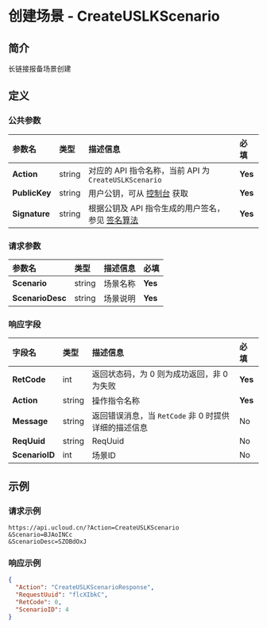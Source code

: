 # 创建场景 - CreateUSLKScenario

## 简介

长链接报备场景创建









## 定义

### 公共参数

| 参数名 | 类型 | 描述信息 | 必填 |
|:---|:---|:---|:---|
| **Action**     | string  | 对应的 API 指令名称，当前 API 为 `CreateUSLKScenario`                        | **Yes** |
| **PublicKey**  | string  | 用户公钥，可从 [控制台](https://console.ucloud.cn/uapi/apikey) 获取                                             | **Yes** |
| **Signature**  | string  | 根据公钥及 API 指令生成的用户签名，参见 [签名算法](api/summary/signature.md)  | **Yes** |

### 请求参数

| 参数名 | 类型 | 描述信息 | 必填 |
|:---|:---|:---|:---|
| **Scenario** | string | 场景名称 |**Yes**|
| **ScenarioDesc** | string | 场景说明 |**Yes**|

### 响应字段

| 字段名 | 类型 | 描述信息 | 必填 |
|:---|:---|:---|:---|
| **RetCode** | int | 返回状态码，为 0 则为成功返回，非 0 为失败 |**Yes**|
| **Action** | string | 操作指令名称 |**Yes**|
| **Message** | string | 返回错误消息，当 `RetCode` 非 0 时提供详细的描述信息 |No|
| **ReqUuid** | string | ReqUuid |No|
| **ScenarioID** | int | 场景ID |No|




## 示例

### 请求示例
    
```
https://api.ucloud.cn/?Action=CreateUSLKScenario
&Scenario=BJAoINCc
&ScenarioDesc=SZOBdOxJ
```

### 响应示例
    
```json
{
  "Action": "CreateUSLKScenarioResponse",
  "RequestUuid": "flcXIbkC",
  "RetCode": 0,
  "ScenarioID": 4
}
```






